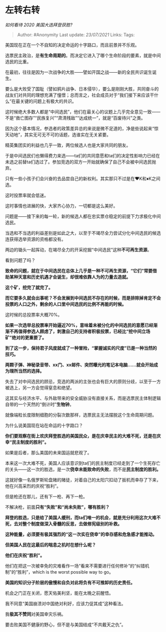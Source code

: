 # 左转右转
*如何看待 2020 美国大选拜登获胜?*

> Author: #Anonymity
Last update: *23/07/2021* 
Links:
Tags:  

 
美国现在正在一个不自知的决定命运的十字路口，而且前景并不乐观。

选票民主政治，是**有生命周期的**。而决定它进入了哪个生命阶段的要素，就是中间选民的比重。

在最初，往往是因为一次战争的大胜——譬如开国之战——新的全民共识诞生诞生。

要么是大败受了国耻（譬如鸦片战争、日本侵华），要么是刚刚大胜，共同奋斗的战友们对共同的理想充满了憧憬；总而言之，社会成员对于“我们接下来应该干什么”在最关键的问题上有极大的共识。

这时候绝大多数人都是“中间选民”，他们在最关心的议题上几乎完全意见一致——不是“救亡图存”“民族复兴”“肃清残敌”“达成统一”，就是“百废待兴”之类。

因为这个基本情况，参选者的政策差异总的来说是微不足道的，净是些说起来“惊天动地”，其实无可无不可的话题，选谁实在无关紧要。

精英集团实的利益也几乎一致，两位候选人也是大家共同的朋友。

于是中间选民们也懒得费力来选——ta们的共同意愿和ta们的决定性影响力已经在未选之前替ta们选过了。参加竞选的双方一开始就确保了自己不会被中间选民抛弃。

只有一些小孩子们会兴奋的去品尝自己的新权利。其实那只不过是在♥️K和♦️K之间选。

这时投票率就会低迷。

这时事情也进展的快，大家齐心协力，一切都是这么美好。

问题是——接下来的每一轮，新的候选人都在忠实票仓稳定的前提下力求极化中间选民。

当选和不当选的利益差别是如此之大，以至于不竭尽全力尝试分化中间选民的候选连获得选举资源的资格都没有。

两边的锄头一起挥动，在竭尽全力的开采挖掘“中间选民”这种**不可再生资源**。

看到问题了吗？

**致命的问题，就在于中间选民在总体上几乎是一种不可再生资源，“它们”常要借助某种天意和历史机遇才会诞生，却很难依靠人为的力量去造就。**

**这个矿，挖完了就完了。**

**而它要多久就会出事呢？不会发展到中间选民不存在的时候，而是排除掉肯定不会投票的人口之外，剩余的人口里中间选民的比例不再能的时候。**

这时候的总投票率大概70%。

**如果一次选举总投票率开始逼近70%，意味着未被分化的中间选民的意愿已经渐渐不再值得参选人顾虑了，刺激自己的支持者积极投票，已经比“挖中间立场矿”绝对的更重要了。**

**到了这一步，保持君子风度就成了一种冒险，“掌握诚实的尺度”已是一种当然的技巧。**

**两颗子弹、神秘录音带、xx门、xx邮件、突然曝光的笔记本电脑……就会开始成为理所当然的选择。**

失去了对中间选民的顾忌，竞选的两派的主张也会有巨大的原则分歧，以至于一方被选上，另一方会觉得窒息和绝望。

这其实与经济水平、与外敌带来的安全威胁没有直接关系，而是选票民主体制逻辑自带的一个天然的“倒计时”**生物钟**。

就像端粒长度限制细胞的分裂次数那样，选票民主无法摆脱这个生命周期问题。

为什么说美国现在站在命运的十字路口？

**你们要观察在街上欢庆拜登胜选的美国民众，是在庆幸民主的大难不死，还是在庆幸“民主制度的胜利”。**

如果是后者，那么美国的未来国运就悲观了。

本来这一次大难不死，美国人应该意识到ta们的民主制度已经走到了一个生死存亡的关头——这一次的胜选，是一次**侥幸未能致命的失败**，而不是**民主制度的胜利。**

这就好像一名俄罗斯轮盘赌的赌徒，对着自己的太阳穴扣动了扳机而幸存了下来，他在兴高采烈的庆祝“胜利”。

但是枪还在那儿，还有下一枪、再下一枪。

不解决枪，前面**只有“失败”和“尚未失败”，哪有胜利？**

**拜登的胜选，只是给了美国人缓刑，而ta们唯一的机会，就是充分利用这次大难不死，去对整个制度做深入骨髓的反思，去做修宪级别的补救。**

**这种能量，必须要有极其强烈的“这一次实在侥幸”的幸存感和危急感才能推动。**

**但美国人民在这最后的喘息之机时在想什么呢？**

**他们在庆祝“胜利”。**

他们在把这一次被幸免的灾难看作一场“看来不需要进行任何修补”的“纠错机制”的“胜利”，which is the worst possible way to go。

**美国的知识分子阶层的傲慢和自负对此将负有不可推卸的历史责任。**

机会之门正在关闭，愿天佑美利坚，能在太晚之前醒悟。

我不同意“美国崩溃对中国绝对利好，应该力促其成”这种看法。

我**极其不赞同**对美国幸灾乐祸。

要击败美国不健康的野心，但不是与美国结成“不共戴天之仇”。



